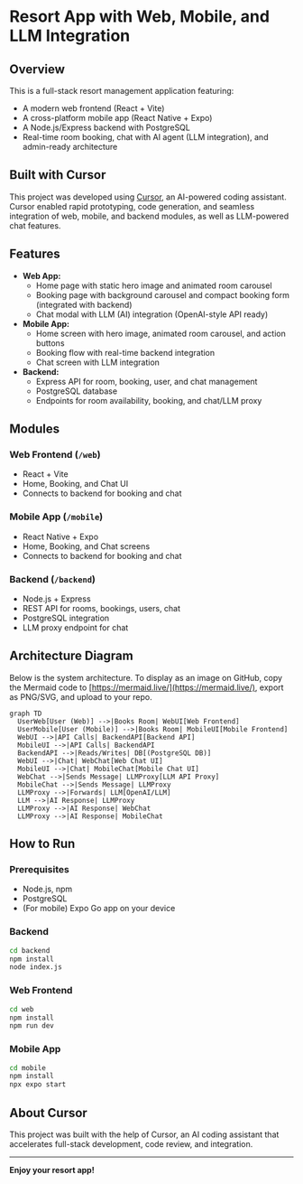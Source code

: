 # Resort App with Web, Mobile, and LLM Integration

## Overview

This is a full-stack resort management application featuring:
- A modern web frontend (React + Vite)
- A cross-platform mobile app (React Native + Expo)
- A Node.js/Express backend with PostgreSQL
- Real-time room booking, chat with AI agent (LLM integration), and admin-ready architecture

## Built with Cursor

This project was developed using [Cursor](https://www.cursor.so/), an AI-powered coding assistant. Cursor enabled rapid prototyping, code generation, and seamless integration of web, mobile, and backend modules, as well as LLM-powered chat features.

## Features
- **Web App:**
  - Home page with static hero image and animated room carousel
  - Booking page with background carousel and compact booking form (integrated with backend)
  - Chat modal with LLM (AI) integration (OpenAI-style API ready)
- **Mobile App:**
  - Home screen with hero image, animated room carousel, and action buttons
  - Booking flow with real-time backend integration
  - Chat screen with LLM integration
- **Backend:**
  - Express API for room, booking, user, and chat management
  - PostgreSQL database
  - Endpoints for room availability, booking, and chat/LLM proxy

## Modules

### Web Frontend (`/web`)
- React + Vite
- Home, Booking, and Chat UI
- Connects to backend for booking and chat

### Mobile App (`/mobile`)
- React Native + Expo
- Home, Booking, and Chat screens
- Connects to backend for booking and chat

### Backend (`/backend`)
- Node.js + Express
- REST API for rooms, bookings, users, chat
- PostgreSQL integration
- LLM proxy endpoint for chat

## Architecture Diagram

Below is the system architecture. To display as an image on GitHub, copy the Mermaid code to [https://mermaid.live/](https://mermaid.live/), export as PNG/SVG, and upload to your repo.

```mermaid
graph TD
  UserWeb[User (Web)] -->|Books Room| WebUI[Web Frontend]
  UserMobile[User (Mobile)] -->|Books Room| MobileUI[Mobile Frontend]
  WebUI -->|API Calls| BackendAPI[Backend API]
  MobileUI -->|API Calls| BackendAPI
  BackendAPI -->|Reads/Writes| DB[(PostgreSQL DB)]
  WebUI -->|Chat| WebChat[Web Chat UI]
  MobileUI -->|Chat| MobileChat[Mobile Chat UI]
  WebChat -->|Sends Message| LLMProxy[LLM API Proxy]
  MobileChat -->|Sends Message| LLMProxy
  LLMProxy -->|Forwards| LLM[OpenAI/LLM]
  LLM -->|AI Response| LLMProxy
  LLMProxy -->|AI Response| WebChat
  LLMProxy -->|AI Response| MobileChat
```

## How to Run

### Prerequisites
- Node.js, npm
- PostgreSQL
- (For mobile) Expo Go app on your device

### Backend
```bash
cd backend
npm install
node index.js
```

### Web Frontend
```bash
cd web
npm install
npm run dev
```

### Mobile App
```bash
cd mobile
npm install
npx expo start
```

## About Cursor
This project was built with the help of Cursor, an AI coding assistant that accelerates full-stack development, code review, and integration.

---

**Enjoy your resort app!** 